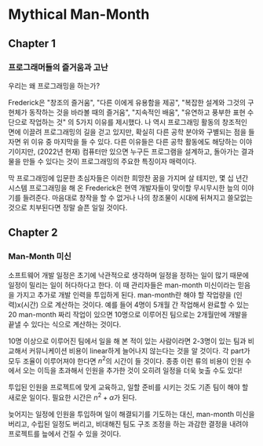 # Mythical Man-Month



## Chapter 1

### 프로그래머들의 즐거움과 고난

우리는 왜 프로그래밍을 하는가?

Frederick은 "창조의 즐거움", "다른 이에게 유용함을 제공", "복잡한 설계와 그것의 구현체가 동작하는 것을 바라볼 때의 즐거움", "지속적인 배움", "유연하고 풍부한 표현 수단으로 작업하는 것" 의 5가지 이유를 제시했다. 나 역시 프로그래밍 활동의 창조적인 면에 이끌려 프로그래밍의 길을 걷고 있지만, 확실히 다른 공학 분야와 구별되는 점을 들자면 위 이유 중 마지막을 들 수 있다. 다른 이유들은 다른 공학 활동에도 해당하는 이야기이지만, (2022년 현재) 컴퓨터만 있으면 누구든 프로그램을 설계하고, 돌아가는 결과물을 만들 수 있다는 것이 프로그래밍의 주요한 특징이자 매력이다.

막 프로그래밍에 입문한 초심자들은 이러한 희망찬 꿈을 가지며 살 테지만, 몇 십 년간 시스템 프로그래밍을 해 온 Frederick은 현역 개발자들이 맞이할 무시무시한 늪의 이야기를 들려준다. 마음대로 창작을 할 수 없거나 나의 창조물이 시대에 뒤쳐지고 쓸모없는 것으로 치부된다면 정말 슬픈 일일 것이다.



## Chapter 2

### Man-Month 미신

소프트웨어 개발 일정은 초기에 낙관적으로 생각하며 일정을 정하는 일이 많기 때문에 일정이 밀리는 일이 허다하다고 한다. 이 때 관리자들은 man-month 미신이라는 믿음을 가지고 추가로 개발 인력을 투입하게 된다. man-month란 해야 할 작업량을 (인력)x(시간) 으로 계산하는 것이다. 예를 들어 4명이 5개월 간 작업해서 완료할 수 있는 20 man-month 짜리 작업이 있으면 10명으로 이루어진 팀으로는 2개월만에 개발을 끝낼 수 있다는 식으로 계산하는 것이다.

10명 이상으로 이루어진 팀에서 일을 해 본 적이 있는 사람이라면 2-3명이 있는 팀과 비교해서 커뮤니케이션 비용이 linear하게 늘어나지 않는다는 것을 알 것이다. 각 part가 모두 조율이 이루어져야 한다면 $n^2$의 시간이 들 것이다. 종종 이런 류의 비용이 인원 수에서 오는 이득을 초과해서 인원을 추가한 것이 오히려 일정을 더욱 늦출 수도 있다!

투입된 인원을 프로젝트에 맞게 교육하고, 일할 준비를 시키는 것도 기존 팀이 해야 할 새로운 일이다. 필요한 시간은 $n^2 + \alpha$가 된다.

늦어지는 일정에 인원을 투입하며 일이 해결되기를 기도하는 대신, man-month 미신을 버리고, 수립된 일정도 버리고, 비대해진 팀도 구조 조정을 하는 과감한 결정을 내려야 프로젝트를 늪에서 건질 수 있을 것이다.
